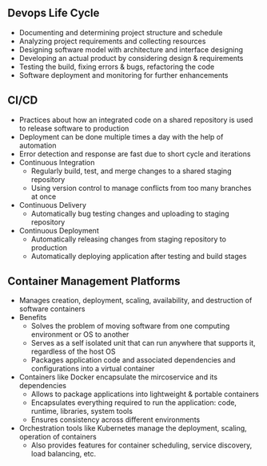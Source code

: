 ## Devops Life Cycle
- Documenting and determining project structure and schedule
- Analyzing project requirements and collecting resources
- Designing software model with architecture and interface designing
- Developing an actual product by considering design & requirements
- Testing the build, fixing errors & bugs, refactoring the code
- Software deployment and monitoring for further enhancements

## CI/CD
- Practices about how an integrated code on a shared repository is used to release software to production
- Deployment can be done multiple times a day with the help of automation
- Error detection and response are fast due to short cycle and iterations
- Continuous Integration
  - Regularly build, test, and merge changes to a shared staging repository
  - Using version control to manage conflicts from too many branches at once
- Continuous Delivery
  - Automatically bug testing changes and uploading to staging repository
- Continuous Deployment
  - Automatically releasing changes from staging repository to production
  - Automatically deploying application after testing and build stages

## Container Management Platforms
- Manages creation, deployment, scaling, availability, and destruction of software containers
- Benefits
  - Solves the problem of moving software from one computing environment or OS to another
  - Serves as a self isolated unit that can run anywhere that supports it, regardless of the host OS
  - Packages application code and associated dependencies and configurations into a virtual container
- Containers like Docker encapsulate the mircoservice and its dependencies
  - Allows to package applications into lightweight & portable containers
  - Encapsulates everything required to run the application: code, runtime, libraries, system tools
  - Ensures consistency across different environments
- Orchestration tools like Kubernetes manage the deployment, scaling, operation of containers
  - Also provides features for container scheduling, service discovery, load balancing, etc.
